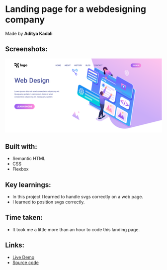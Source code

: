 # Landing page for a webdesigning company

Made by **Aditya Kadali**

## Screenshots:

![Desktop view](./scrennshots/Desktop.png)

## Built with:

- Semantic HTML
- CSS
- Flexbox

## Key learnings: 

- In this project I learned to handle svgs correctly on a web page.
- I learned to position svgs correctly.

## Time taken:

- It took me a little more than an hour to code this landing page.

## Links:

- [Live Demo](https://webdesign-solutions.netlify.app/)
- [Source code](https://github.com/Adityakadali/Webdesign-Landingpage)
